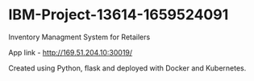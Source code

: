 # IBM-Project-13614-1659524091

Inventory Managment System for Retailers

App link - http://169.51.204.10:30019/

Created using Python, flask and deployed with Docker and Kubernetes.

